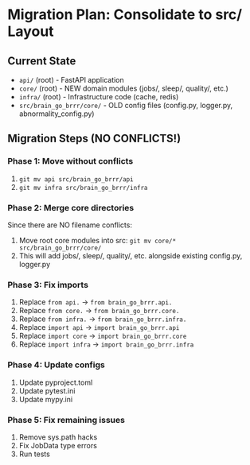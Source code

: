 # Migration Plan: Consolidate to src/ Layout

## Current State
- `api/` (root) - FastAPI application
- `core/` (root) - NEW domain modules (jobs/, sleep/, quality/, etc.)
- `infra/` (root) - Infrastructure code (cache, redis)
- `src/brain_go_brrr/core/` - OLD config files (config.py, logger.py, abnormality_config.py)

## Migration Steps (NO CONFLICTS!)

### Phase 1: Move without conflicts
1. `git mv api src/brain_go_brrr/api`
2. `git mv infra src/brain_go_brrr/infra`

### Phase 2: Merge core directories
Since there are NO filename conflicts:
1. Move root core modules into src: `git mv core/* src/brain_go_brrr/core/`
2. This will add jobs/, sleep/, quality/, etc. alongside existing config.py, logger.py

### Phase 3: Fix imports
1. Replace `from api.` → `from brain_go_brrr.api.`
2. Replace `from core.` → `from brain_go_brrr.core.`
3. Replace `from infra.` → `from brain_go_brrr.infra.`
4. Replace `import api` → `import brain_go_brrr.api`
5. Replace `import core` → `import brain_go_brrr.core`
6. Replace `import infra` → `import brain_go_brrr.infra`

### Phase 4: Update configs
1. Update pyproject.toml
2. Update pytest.ini
3. Update mypy.ini

### Phase 5: Fix remaining issues
1. Remove sys.path hacks
2. Fix JobData type errors
3. Run tests
